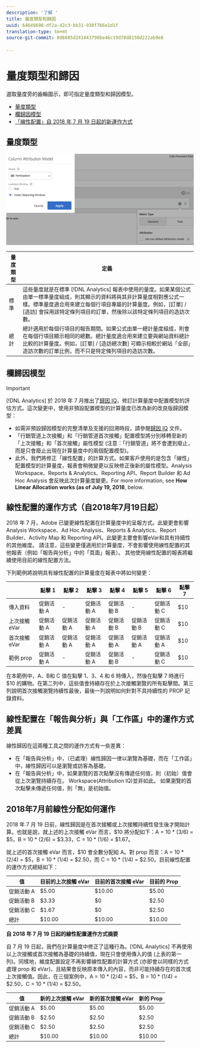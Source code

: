```yaml
---
description: '了解 '
title: 量度類型和歸因
uuid: 64649698-df2a-42c3-bb31-938f766e1d1f
translation-type: tm+mt
source-git-commit: 8d6685d241443798be46c19d70d8150d222ab9e8

---
```



# 量度類型和歸因

選取量度旁的齒輪圖示，即可指定量度類型和歸因模型。

* [量度類型](/help/components/c-calcmetrics/c-workflow/cm-workflow/c-build-metrics/m-metric-type-alloc.md#section_34A86FB402F94E988724232283BF18B7)
* [欄歸因模型](/help/components/c-calcmetrics/c-workflow/cm-workflow/c-build-metrics/m-metric-type-alloc.md#section_F9690FD1943B403AB28E2FAC54EFE032)
* [「線性配置」自 2018 年 7 月 19 日起的新運作方式](/help/components/c-calcmetrics/c-workflow/cm-workflow/c-build-metrics/m-metric-type-alloc.md#section_EDBB2E14A6C248C5A79C0913C02D7CA1)

## 量度類型

![](assets/cm_type_alloc.png)

| 量度類型 | 定義 |
|---|---|
| 標準 | 這些量度就是在標準 [!DNL Analytics] 報表中使用的量度。如果某個公式由單一標準量度組成，則其顯示的資料將與其非計算量度相對應公式一樣。標準量度適合用來建立每個行項目專屬的計算量度。例如，[訂單] / [造訪] 會採用該特定條列項目的訂單，然後除以該特定條列項目的造訪次數。 |
| 總計 | 總計適用於每個行項目的報告期間。如果公式由單一總計量度組成，則會在每個行項目顯示相同的總數。總計量度適合用來建立要與網站資料總計比較的計算量度。例如，[訂單] / [造訪總次數] 可顯示相較於網站「全部」造訪次數的訂單比例，而不只是特定條列項目的造訪次數。 |

## 欄歸因模型

>[!IMPORTANT]
>
>[!DNL Analytics] 於 2018 年 7 月推出了[歸因 IQ](https://docs.adobe.com/content/help/en/analytics/analyze/analysis-workspace/panels/attribution/attribution.html)，修訂計算量度中配置模型的評估方式。這次變更中，使用非預設配置模型的計算量度已改為新的改良版歸因模型：
>
>* 如需非預設歸因模型的完整清單及支援的回溯時段，請參閱[歸因 IQ](https://docs.adobe.com/content/help/en/analytics/analyze/analysis-workspace/panels/attribution/attribution.html) 文件。
>* 「行銷管道上次接觸」和「行銷管道首次接觸」配置模型將分別移轉至新的「上次接觸」和「首次接觸」屬性模型 (注意：「行銷管道」將不會遭到廢止，而是只會廢止出現在計算量度中的兩個配置模型)。
>* 此外，我們將修正「線性配置」的計算方式。如果客戶使用的是包含「線性」配置模型的計算量度，報表會稍微變更以反映修正後新的屬性模型。Analysis Workspace、Reports &amp; Analytics、Reporting API、Report Builder 和 Ad Hoc Analysis 會反映此次計算量度變更。For more information, see **How Linear Allocation works (as of July 19, 2018**, below.
>



## 線性配置的運作方式（自2018年7月19日起）

2018 年 7 月，Adobe 已變更線性配置在計算量度中的呈報方式。此變更會影響 Analysis Workspace、Ad Hoc Analysis、Reports &amp; Analytics、Report Builder、Activity Map 和 Reporting API。此變更主要會影響eVar和具有持續性的其他維度。 請注意，這些變更僅適用於計算量度，不會影響使用線性配置的其他報表（例如「報告與分析」中的「頁面」報表）。 其他使用線性配置的報表將繼續使用目前的線性配置方法。

下列範例將說明具有線性配置的計算量度在報表中將如何變更：

|  | 點擊 1 | 點擊 2 | 點擊 3 | 點擊 4 | 點擊 5 | 點擊 6 | 點擊 7 |
|--- |--- |--- |--- |--- |--- |--- |--- |
| 傳入資料 | 促銷活動 A | - | 促銷活動 A | 促銷活動 B | - | 促銷活動 C | $10 |
| 上次接觸 eVar | 促銷活動 A | 促銷活動 A | 促銷活動 A | 促銷活動 B | 促銷活動 B | 促銷活動 C | $10 |
| 首次接觸 eVar | 促銷活動 A | 促銷活動 A | 促銷活動 A | 促銷活動 A | 促銷活動 A | 促銷活動 A | $10 |
| 範例 prop | 促銷活動 A | - | 促銷活動 A | 促銷活動 B | - | 促銷活動 C | $10 |

在本範例中，A、B和 C 值在點擊 1、3、4 和 6 時傳入，然後在點擊 7 時進行 $10 的購物。在第二列中，這些值會持續存在於上次接觸瀏覽的所有點擊間。第三列說明首次接觸瀏覽持續性最後，最後一列說明如何針對不具持續性的 PROP 記錄資料。

## 線性配置在「報告與分析」與「工作區」中的運作方式差異

線性歸因在這兩種工具之間的運作方式有一些差異：

* 在「報告與分析」中，（已處理）線性歸因一律以瀏覽為基礎，而在「工作區」中，線性歸因可以是瀏覽或訪客為基礎。
* 在「報告與分析」中，如果瀏覽的首次點擊沒有傳遞任何值，則（初始）值會從上次瀏覽持續存在。 Workspace(Attribution IQ)並非如此。 如果瀏覽的首次點擊未傳遞任何值，則「無」是初始值。

## 2018年7月前線性分配如何運作

2018 年 7 月 19 日前，線性歸因是在首次接觸或上次接觸持續性發生後才開始計算。也就是說，就上述的上次接觸 eVar 而言，$10 將分配如下：A = 10 * (3/6) = $5，B = 10 * (2/6) = $3.33，C = 10 * (1/6) = $1.67。

就上述的首次接觸 eVar 而言，$10 會全數分配給 A。對 prop 而言：A = 10 * (2/4) = $5，B = 10 * (1/4) = $2.50，而 C = 10 * (1/4) = $2.50。目前線性配置的運作方式總結如下：

| 值 | 目前的上次接觸 eVar | 目前的首次接觸 eVar | 目前的 Prop |
|---|---|---|---|
| 促銷活動 A | $5.00 | $10.00 | $5.00 |
| 促銷活動 B | $3.33 | $0 | $2.50 |
| 促銷活動 C | $1.67 | $0 | $2.50 |
| 總計 | $10.00 | $10.00 | $10.00 |

**自 2018 年 7 月 19 日起的線性配置運作方式摘要**

自 7 月 19 日起，我們在計算量度中修正了這種行為。[!DNL Analytics] 不再使用以上次接觸或首次接觸為基礎的持續值，現在只會使用傳入的值 (上表的第一列)。同樣地，維度配置設定不再影響線性配置的計算方式 (亦即會以同樣的方式處理 prop 和 eVar)，且結果會反映原本傳入的內容，而非可能持續存在的首次或上次接觸值。因此，在三個案例中，A = 10 * (2/4) = $5，B = 10 * (1/4) = $2.50，C = 10 * (1/4) = $2.50。

| 值 | 新的上次接觸 eVar | 新的首次接觸 eVar | 新的 Prop |
|---|---|---|---|
| 促銷活動 A | $5.00 | $5.00 | $5.00 |
| 促銷活動 B | $2.50 | $2.50 | $2.50 |
| 促銷活動 C | $2.50 | $2.50 | $2.50 |
| 總計 | $10.00 | $10.00 | $10.00 |

